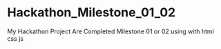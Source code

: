 # Hackathon_Milestone_01_02
My Hackathon Project Are Completed Milestone 01 or 02 using with  html css js
